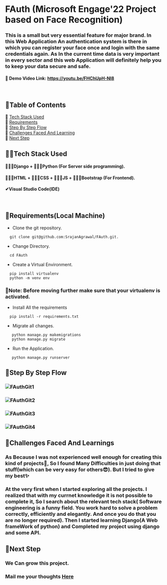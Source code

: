 # FAuth (Microsoft Engage'22 Project based on Face Recognition)<br>

### This is a small but very essential feature for major brand. In this Web Application An authentication system is there in which you can register your face once and login with the same credentials again. As In the current time data is very important in every sector and this web Application will definitely help you to keep your data secure and safe.

#### 🔗 Demo Video Link: https://youtu.be/FHChUpH-NI8

&nbsp;

## 📃Table of Contents
📌 [Tech Stack Used](#tech-stack)<br>
📌 [Requirements](#requirements)<br>
📌 [Step By Step Flow](#flow)<br>
📌 [Challenges Faced And Learning](#challenges)<br>
📌 [Next Step](#next-step)<br>

<a id="features"></a>
##

<a id="tech-stack"></a>
## 🐱‍🚀Tech Stack Used
####   👩🏻‍💻Django + 👩🏻‍💻Python (For Server side programming). <br>
####    👩🏻‍💻HTML + 👩🏻‍💻CSS + 👩🏻‍💻JS + 👩🏻‍💻Bootstrap (For Frontend).<br>
####    ✔Visual Studio Code(IDE)<br>
&nbsp;
<a id="requirements"></a>
## 🚀Requirements(Local Machine)
- Clone the git repository.
```
  git clone git@github.com:SrajanAgrawal/FAuth.git.
```
- Change Directory.
```
  cd FAuth
 ```
- Create a Virtual Environment.
```
  pip install virtualenv
  python -m venv env  
```
### 💢Note: Before moving further make sure that your virtualenv is activated.

- Install All the requirements
```
  pip install -r requirements.txt
```
- Migrate all changes.
```
   python manage.py makemigrations
   python manage.py migrate
```
- Run the Application.
```
   python manage.py runserver
```

<a id="flow"></a>
## 💫Step By Step Flow
### ![FAuthGit1](https://user-images.githubusercontent.com/91273821/170918564-1fee3ae3-545a-4ff0-9a53-6afb0ff46229.PNG) <br>
### ![FAuthGit2](https://user-images.githubusercontent.com/91273821/170918569-f4b61fad-7fbd-489a-9095-4b3e792143cc.PNG) <br>
### ![FAuthGit3](https://user-images.githubusercontent.com/91273821/170918579-216aa9c5-161c-4524-b8f6-e939b1669adf.PNG) <br>
### ![FAuthGit4](https://user-images.githubusercontent.com/91273821/170918584-7bf860e0-12ad-4a50-b10d-3538c206f5b7.PNG) <br>



<a id="challenges"></a>
## 💫Challenges Faced And Learnings
### As Because I was not experienced well enough for creating this kind of projects🤔, So I found Many Difficulties in just doing that stuff(which can be very easy for others😎). But I tried to give my best✨
### At the very first when I started exploring all the projects. I realized that with my currnet knowledge it is not possible to complete it, So I search about the relevant tech stack( Software engineering is a funny field. You work hard to solve a problem correctly, efficiently and elegantly. And once you do that you are no longer required). Then I started learning Django(A Web frameWork of python) and Completed my project using django and some API.

<a id="next-step"></a>
## 🚩Next Step
### We Can grow this project.
### Mail me your thoughts <a href="mailto: srajangarg8273@gmail.com" target="_blank"> Here </a>
